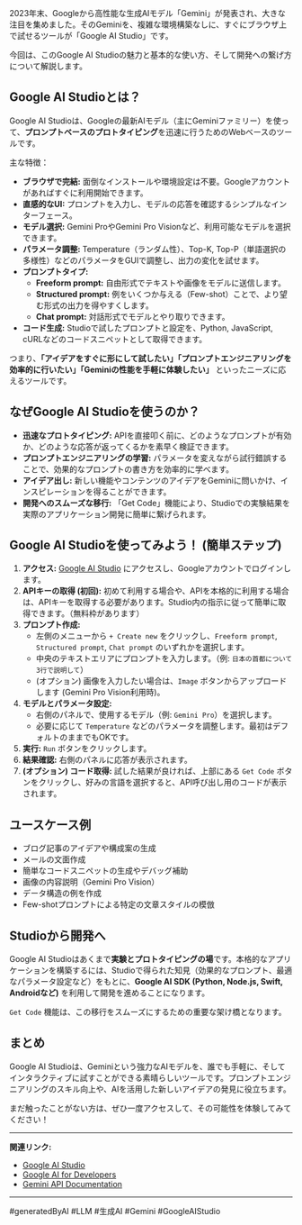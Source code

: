 
2023年末、Googleから高性能な生成AIモデル「Gemini」が発表され、大きな注目を集めました。そのGeminiを、複雑な環境構築なしに、すぐにブラウザ上で試せるツールが「Google AI Studio」です。

今回は、このGoogle AI Studioの魅力と基本的な使い方、そして開発への繋げ方について解説します。

## Google AI Studioとは？

Google AI Studioは、Googleの最新AIモデル（主にGeminiファミリー）を使って、**プロンプトベースのプロトタイピング**を迅速に行うためのWebベースのツールです。

主な特徴：

*   **ブラウザで完結:** 面倒なインストールや環境設定は不要。Googleアカウントがあればすぐに利用開始できます。
*   **直感的なUI:** プロンプトを入力し、モデルの応答を確認するシンプルなインターフェース。
*   **モデル選択:** Gemini ProやGemini Pro Visionなど、利用可能なモデルを選択できます。
*   **パラメータ調整:** Temperature（ランダム性）、Top-K, Top-P（単語選択の多様性）などのパラメータをGUIで調整し、出力の変化を試せます。
*   **プロンプトタイプ:**
    *   **Freeform prompt:** 自由形式でテキストや画像をモデルに送信します。
    *   **Structured prompt:** 例をいくつか与える（Few-shot）ことで、より望む形式の出力を得やすくします。
    *   **Chat prompt:** 対話形式でモデルとやり取りできます。
*   **コード生成:** Studioで試したプロンプトと設定を、Python, JavaScript, cURLなどのコードスニペットとして取得できます。

つまり、**「アイデアをすぐに形にして試したい」「プロンプトエンジニアリングを効率的に行いたい」「Geminiの性能を手軽に体験したい」** といったニーズに応えるツールです。

## なぜGoogle AI Studioを使うのか？

*   **迅速なプロトタイピング:** APIを直接叩く前に、どのようなプロンプトが有効か、どのような応答が返ってくるかを素早く検証できます。
*   **プロンプトエンジニアリングの学習:** パラメータを変えながら試行錯誤することで、効果的なプロンプトの書き方を効率的に学べます。
*   **アイデア出し:** 新しい機能やコンテンツのアイデアをGeminiに問いかけ、インスピレーションを得ることができます。
*   **開発へのスムーズな移行:** 「Get Code」機能により、Studioでの実験結果を実際のアプリケーション開発に簡単に繋げられます。

## Google AI Studioを使ってみよう！ (簡単ステップ)

1.  **アクセス:** [Google AI Studio](https://aistudio.google.com/) にアクセスし、Googleアカウントでログインします。
2.  **APIキーの取得 (初回):** 初めて利用する場合や、APIを本格的に利用する場合は、APIキーを取得する必要があります。Studio内の指示に従って簡単に取得できます。（無料枠があります）
3.  **プロンプト作成:**
    *   左側のメニューから `+ Create new` をクリックし、`Freeform prompt`, `Structured prompt`, `Chat prompt` のいずれかを選択します。
    *   中央のテキストエリアにプロンプトを入力します。（例: `日本の首都について3行で説明して`）
    *   (オプション) 画像を入力したい場合は、`Image` ボタンからアップロードします (Gemini Pro Vision利用時)。
4.  **モデルとパラメータ設定:**
    *   右側のパネルで、使用するモデル（例: `Gemini Pro`）を選択します。
    *   必要に応じて `Temperature` などのパラメータを調整します。最初はデフォルトのままでもOKです。
5.  **実行:** `Run` ボタンをクリックします。
6.  **結果確認:** 右側のパネルに応答が表示されます。
7.  **(オプション) コード取得:** 試した結果が良ければ、上部にある `Get Code` ボタンをクリックし、好みの言語を選択すると、API呼び出し用のコードが表示されます。

## ユースケース例

*   ブログ記事のアイデアや構成案の生成
*   メールの文面作成
*   簡単なコードスニペットの生成やデバッグ補助
*   画像の内容説明（Gemini Pro Vision）
*   データ構造の例を作成
*   Few-shotプロンプトによる特定の文章スタイルの模倣

## Studioから開発へ

Google AI Studioはあくまで**実験とプロトタイピングの場**です。本格的なアプリケーションを構築するには、Studioで得られた知見（効果的なプロンプト、最適なパラメータ設定など）をもとに、**Google AI SDK (Python, Node.js, Swift, Androidなど)** を利用して開発を進めることになります。

`Get Code` 機能は、この移行をスムーズにするための重要な架け橋となります。

## まとめ

Google AI Studioは、Geminiという強力なAIモデルを、誰でも手軽に、そしてインタラクティブに試すことができる素晴らしいツールです。プロンプトエンジニアリングのスキル向上や、AIを活用した新しいアイデアの発見に役立ちます。

まだ触ったことがない方は、ぜひ一度アクセスして、その可能性を体験してみてください！

---
**関連リンク:**

*   [Google AI Studio](https://aistudio.google.com/)
*   [Google AI for Developers](https://ai.google.dev/)
*   [Gemini API Documentation](https://ai.google.dev/docs)

---
#generatedByAI #LLM #生成AI #Gemini #GoogleAIStudio